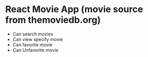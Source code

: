 # React Movie App (movie source from themoviedb.org)

- Can search movies
- Can view specify movie
- Can favorite movie
- Can Unfavorite movie




